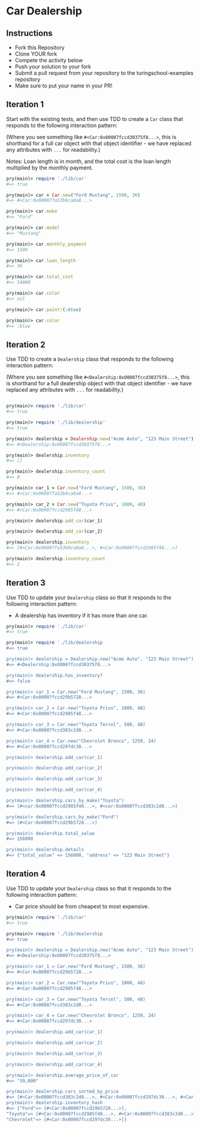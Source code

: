 # Car Dealership

## Instructions

* Fork this Repository
* Clone YOUR fork
* Compete the activity below
* Push your solution to your fork
* Submit a pull request from your repository to the turingschool-examples repository
* Make sure to put your name in your PR!

## Iteration 1

Start with the existing tests, and then use TDD to create a `Car` class that
responds to the following interaction pattern:

(Where you see something like `#<Car:0x00007fccd30375f8...>`, this is
shorthand for a full car object with that object identifier - we have
replaced any attributes with `...` for readability.)

Notes: Loan length is in month, and the total cost is the loan length
multiplied by the monthly payment.

```ruby
pry(main)> require './lib/car'
#=> true

pry(main)> car = Car.new("Ford Mustang", 1500, 36)
#=> #<Car:0x00007fa53b9ca0a8...>

pry(main)> car.make
#=> "Ford"

pry(main)> car.model
#=> "Mustang"

pry(main)> car.monthly_payment
#=> 1500

pry(main)> car.loan_length
#=> 36

pry(main)> car.total_cost
#=> 54000

pry(main)> car.color
#=> nil

pry(main)> car.paint!(:blue)

pry(main)> car.color
#=> :blue

```

## Iteration 2

Use TDD to create a `Dealership` class that responds to the following interaction
pattern:

(Where you see something like `#<Dealership:0x00007fccd30375f8...>`, this is
shorthand for a full dealership object with that object identifier - we have
replaced any attributes with `...` for readability.)

```ruby

pry(main)> require './lib/car'
#=> true

pry(main)> require './lib/dealership'
#=> true

pry(main)> dealership = Dealership.new("Acme Auto", "123 Main Street")
#=> #<Dealership:0x00007fccd30375f8...>

pry(main)> dealership.inventory
#=> []

pry(main)> dealership.inventory_count
#=> 0

pry(main)> car_1 = Car.new("Ford Mustang", 1500, 36)
#=> #<Car:0x00007fa53b9ca0a8...>

pry(main)> car_2 = Car.new("Toyota Prius", 1000, 48)
#=> #<Car:0x00007fccd2985f48...>

pry(main)> dealership.add_car(car_1)

pry(main)> dealership.add_car(car_2)

pry(main)> dealership.inventory
#=> [#<Car:0x00007fa53b9ca0a8...>, #<Car:0x00007fccd2985f48...>]

pry(main)> dealership.inventory_count
#=> 2
```

## Iteration 3

Use TDD to update your `Dealership` class so that it responds to the following
interaction pattern:

* A dealership has inventory if it has more than one car.

```ruby
pry(main)> require './lib/car'
#=> true

pry(main)> require './lib/dealership
#=> true

pry(main)> dealership = Dealership.new("Acme Auto", "123 Main Street")
#=> #<Dealership:0x00007fccd30375f8...>

pry(main)> dealership.has_inventory?
#=> false

pry(main)> car_1 = Car.new("Ford Mustang", 1500, 36)
#=> #<Car:0x00007fccd29b5720...>

pry(main)> car_2 = Car.new("Toyota Prius", 1000, 48)
#=> #<Car:0x00007fccd2985f48...>

pry(main)> car_3 = Car.new("Toyota Tercel", 500, 48)
#=> #<Car:0x00007fccd383c2d0...>

pry(main)> car_4 = Car.new("Chevrolet Bronco", 1250, 24)
#=> #<Car:0x00007fccd297dc30...>

pry(main)> dealership.add_car(car_1)

pry(main)> dealership.add_car(car_2)

pry(main)> dealership.add_car(car_3)

pry(main)> dealership.add_car(car_4)

pry(main)> dealership.cars_by_make("Toyota")
#=> [#<car:0x00007fccd2985f48...>, #<car:0x00007fccd383c2d0...>]

pry(main)> dealership.cars_by_make("Ford")
#=> [#<Car:0x00007fccd29b5720...>]

pry(main)> dealership.total_value
#=> 156000

pry(main)> dealership.details
#=> {"total_value" => 156000, "address" => "123 Main Street"}
```

## Iteration 4

Use TDD to update your `Dealership` class so that it responds to the following
interaction pattern:

* Car price should be from cheapest to most expensive.

```ruby
pry(main)> require './lib/car'
#=> true

pry(main)> require './lib/dealership
#=> true

pry(main)> dealership = Dealership.new("Acme Auto", "123 Main Street")
#=> #<Dealership:0x00007fccd30375f8...>

pry(main)> car_1 = Car.new("Ford Mustang", 1500, 36)
#=> #<Car:0x00007fccd29b5720...>

pry(main)> car_2 = Car.new("Toyota Prius", 1000, 48)
#=> #<Car:0x00007fccd2985f48...>

pry(main)> car_3 = Car.new("Toyota Tercel", 500, 48)
#=> #<Car:0x00007fccd383c2d0...>

pry(main)> car_4 = Car.new("Chevrolet Bronco", 1250, 24)
#=> #<Car:0x00007fccd297dc30...>

pry(main)> dealership.add_car(car_1)

pry(main)> dealership.add_car(car_2)

pry(main)> dealership.add_car(car_3)

pry(main)> dealership.add_car(car_4)

pry(main)> dealership.average_price_of_car
#=> "39,000"

pry(main)> dealership.cars_sorted_by_price
#=> [#<Car:0x00007fccd383c2d0...>, #<Car:0x00007fccd297dc30...>, #<Car:0x00007fccd2985f48...>, #<Car:0x00007fccd29b5720...>]
pry(main)> dealership.inventory_hash
#=> {"Ford"=> [#<Car:0x00007fccd29b5720...>],
"Toyota"=> [#<Car:0x00007fccd2985f48...>, #<Car:0x00007fccd383c2d0...>],
"Chevrolet"=> [#<Car:0x00007fccd297dc30...>]}

```
